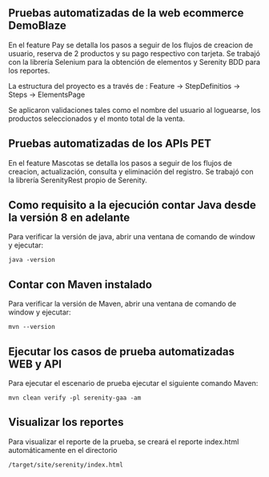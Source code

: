 ## Pruebas automatizadas de la web ecommerce DemoBlaze

En el feature Pay se detalla los pasos a seguir de los flujos de creacion de usuario, reserva de 2 productos y su pago respectivo con tarjeta.
Se trabajó con la librería Selenium para la obtención de elementos y Serenity BDD para los reportes.

La estructura del proyecto es a través de : Feature -> StepDefinitios -> Steps -> ElementsPage

Se aplicaron validaciones tales como el nombre del usuario al loguearse, los productos seleccionados y el monto total de la venta.

## Pruebas automatizadas de los APIs PET

En el feature Mascotas se detalla los pasos a seguir de los flujos de creacion, actualización, consulta y eliminación del registro.
Se trabajó con la librería SerenityRest propio de Serenity.


## Como requisito a la ejecución contar Java desde la versión 8 en adelante

Para verificar la versión de java, abrir una ventana de comando de window y ejecutar:

    java -version 

## Contar con Maven instalado

Para verificar la versión de Maven, abrir una ventana de comando de window y ejecutar:

    mvn --version 

## Ejecutar los casos de prueba automatizadas WEB y API

Para ejecutar el escenario de prueba ejecutar el siguiente comando Maven:

    mvn clean verify -pl serenity-gaa -am

## Visualizar los reportes

Para visualizar el  reporte de la prueba, se creará el reporte index.html automáticamente en el directorio

    /target/site/serenity/index.html

